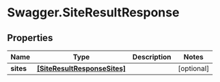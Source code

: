# Swagger.SiteResultResponse

## Properties
Name | Type | Description | Notes
------------ | ------------- | ------------- | -------------
**sites** | [**[SiteResultResponseSites]**](SiteResultResponseSites.md) |  | [optional] 


